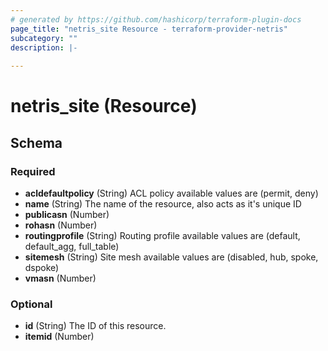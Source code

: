 ```yaml
---
# generated by https://github.com/hashicorp/terraform-plugin-docs
page_title: "netris_site Resource - terraform-provider-netris"
subcategory: ""
description: |-
  
---
```


# netris_site (Resource)





<!-- schema generated by tfplugindocs -->
## Schema

### Required

- **acldefaultpolicy** (String) ACL policy available values are (permit, deny)
- **name** (String) The name of the resource, also acts as it's unique ID
- **publicasn** (Number)
- **rohasn** (Number)
- **routingprofile** (String) Routing profile available values are (default, default_agg, full_table)
- **sitemesh** (String) Site mesh available values are (disabled, hub, spoke, dspoke)
- **vmasn** (Number)

### Optional

- **id** (String) The ID of this resource.
- **itemid** (Number)


